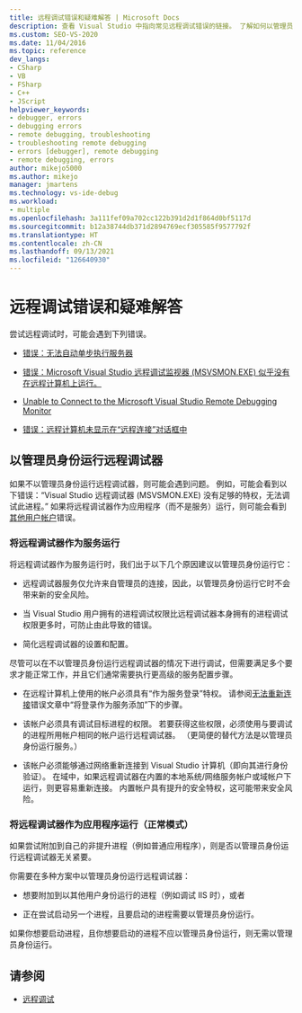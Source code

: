 ```yaml
---
title: 远程调试错误和疑难解答 | Microsoft Docs
description: 查看 Visual Studio 中指向常见远程调试错误的链接。 了解如何以管理员身份运行远程调试器。
ms.custom: SEO-VS-2020
ms.date: 11/04/2016
ms.topic: reference
dev_langs:
- CSharp
- VB
- FSharp
- C++
- JScript
helpviewer_keywords:
- debugger, errors
- debugging errors
- remote debugging, troubleshooting
- troubleshooting remote debugging
- errors [debugger], remote debugging
- remote debugging, errors
author: mikejo5000
ms.author: mikejo
manager: jmartens
ms.technology: vs-ide-debug
ms.workload:
- multiple
ms.openlocfilehash: 3a111fef09a702cc122b391d2d1f864d0bf5117d
ms.sourcegitcommit: b12a38744db371d2894769ecf305585f9577792f
ms.translationtype: HT
ms.contentlocale: zh-CN
ms.lasthandoff: 09/13/2021
ms.locfileid: "126640930"
---
```

# <a name="remote-debugging-errors-and-troubleshooting"></a>远程调试错误和疑难解答

尝试远程调试时，可能会遇到下列错误。

- [错误：无法自动单步执行服务器](../debugger/error-unable-to-automatically-step-into-the-server.md)

- [错误：Microsoft Visual Studio 远程调试监视器 (MSVSMON.EXE) 似乎没有在远程计算机上运行。](error-remote-debugging-monitor-msvsmon-exe-does-not-appear-to-be-running.md)

- [Unable to Connect to the Microsoft Visual Studio Remote Debugging Monitor](../debugger/unable-to-connect-to-the-microsoft-visual-studio-remote-debugging-monitor.md)

- [错误：远程计算机未显示在“远程连接”对话框中](../debugger/error-remote-machine-does-not-appear-in-a-remote-connections-dialog.md)

## <a name="run-the-remote-debugger-as-an-administrator"></a>以管理员身份运行远程调试器

如果不以管理员身份运行远程调试器，则可能会遇到问题。 例如，可能会看到以下错误：“Visual Studio 远程调试器 (MSVSMON.EXE) 没有足够的特权，无法调试此进程。” 如果将远程调试器作为应用程序（而不是服务）运行，则可能会看到[其他用户帐户](error-the-microsoft-visual-studio-remote-debugging-monitor-on-the-remote-computer-is-running-as-a-different-user.md)错误。

### <a name="when-running-the-remote-debugger-as-a-service"></a>将远程调试器作为服务运行

将远程调试器作为服务运行时，我们出于以下几个原因建议以管理员身份运行它：

- 远程调试器服务仅允许来自管理员的连接，因此，以管理员身份运行它时不会带来新的安全风险。

- 当 Visual Studio 用户拥有的进程调试权限比远程调试器本身拥有的进程调试权限更多时，可防止由此导致的错误。

- 简化远程调试器的设置和配置。

尽管可以在不以管理员身份运行远程调试器的情况下进行调试，但需要满足多个要求才能正常工作，并且它们通常需要执行更高级的服务配置步骤。

- 在远程计算机上使用的帐户必须具有“作为服务登录”特权。 请参阅[无法重新连接](error-the-visual-studio-remote-debugger-service-on-the-target-computer-cannot-connect-back-to-this-computer.md)错误文章中“将登录作为服务添加”下的步骤。

- 该帐户必须具有调试目标进程的权限。 若要获得这些权限，必须使用与要调试的进程所用帐户相同的帐户运行远程调试器。 （更简便的替代方法是以管理员身份运行服务。） 

- 该帐户必须能够通过网络重新连接到 Visual Studio 计算机（即向其进行身份验证）。 在域中，如果远程调试器在内置的本地系统/网络服务帐户或域帐户下运行，则更容易重新连接。 内置帐户具有提升的安全特权，这可能带来安全风险。

### <a name="when-running-the-remote-debugger-as-an-application-normal-mode"></a>将远程调试器作为应用程序运行（正常模式）

如果尝试附加到自己的非提升进程（例如普通应用程序），则是否以管理员身份运行远程调试器无关紧要。

你需要在多种方案中以管理员身份运行远程调试器：

- 想要附加到以其他用户身份运行的进程（例如调试 IIS 时），或者

- 正在尝试启动另一个进程，且要启动的进程需要以管理员身份运行。

如果你想要启动进程，且你想要启动的进程不应以管理员身份运行，则无需以管理员身份运行。

## <a name="see-also"></a>请参阅
- [远程调试](../debugger/remote-debugging.md)